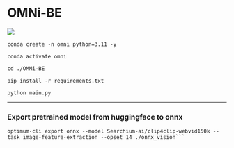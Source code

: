 # OMNi-BE

<img src='https://i.ifh.cc/yHzGZf.png'><br>

```
conda create -n omni python=3.11 -y

conda activate omni

cd ./OMMi-BE

pip install -r requirements.txt

python main.py
```

---
### Export pretrained model from huggingface to onnx
```
optimum-cli export onnx --model Searchium-ai/clip4clip-webvid150k --task image-feature-extraction --opset 14 ./onnx_vision```